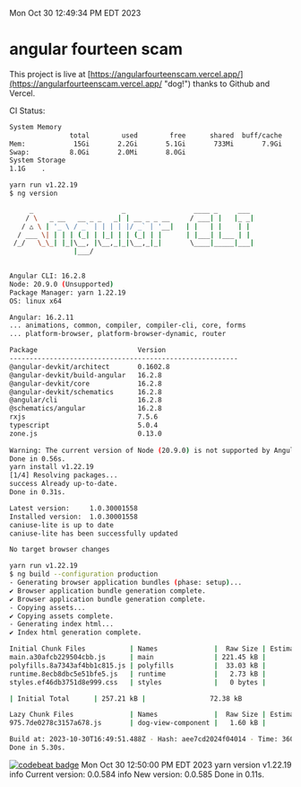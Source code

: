 Mon Oct 30 12:49:34 PM EDT 2023

# angular fourteen scam


This project is live at [https://angularfourteenscam.vercel.app/](https://angularfourteenscam.vercel.app/ "dog!") thanks to Github and Vercel.

CI Status: 

```bash
System Memory
               total        used        free      shared  buff/cache   available
Mem:            15Gi       2.2Gi       5.1Gi       733Mi       7.9Gi        12Gi
Swap:          8.0Gi       2.0Mi       8.0Gi
System Storage
1.1G	.
```
```bash
yarn run v1.22.19
$ ng version

     _                      _                 ____ _     ___
    / \   _ __   __ _ _   _| | __ _ _ __     / ___| |   |_ _|
   / △ \ | '_ \ / _` | | | | |/ _` | '__|   | |   | |    | |
  / ___ \| | | | (_| | |_| | | (_| | |      | |___| |___ | |
 /_/   \_\_| |_|\__, |\__,_|_|\__,_|_|       \____|_____|___|
                |___/
    

Angular CLI: 16.2.8
Node: 20.9.0 (Unsupported)
Package Manager: yarn 1.22.19
OS: linux x64

Angular: 16.2.11
... animations, common, compiler, compiler-cli, core, forms
... platform-browser, platform-browser-dynamic, router

Package                         Version
---------------------------------------------------------
@angular-devkit/architect       0.1602.8
@angular-devkit/build-angular   16.2.8
@angular-devkit/core            16.2.8
@angular-devkit/schematics      16.2.8
@angular/cli                    16.2.8
@schematics/angular             16.2.8
rxjs                            7.5.6
typescript                      5.0.4
zone.js                         0.13.0
    
Warning: The current version of Node (20.9.0) is not supported by Angular.
Done in 0.56s.
yarn install v1.22.19
[1/4] Resolving packages...
success Already up-to-date.
Done in 0.31s.
```
```bash
Latest version:     1.0.30001558
Installed version:  1.0.30001558
caniuse-lite is up to date
caniuse-lite has been successfully updated

No target browser changes
```
```bash
yarn run v1.22.19
$ ng build --configuration production
- Generating browser application bundles (phase: setup)...
✔ Browser application bundle generation complete.
✔ Browser application bundle generation complete.
- Copying assets...
✔ Copying assets complete.
- Generating index html...
✔ Index html generation complete.

Initial Chunk Files           | Names              |  Raw Size | Estimated Transfer Size
main.a30afcb229504cbb.js      | main               | 221.45 kB |                60.45 kB
polyfills.8a7343af4bb1c815.js | polyfills          |  33.03 kB |                10.66 kB
runtime.8ecb8dbc5e51bfe5.js   | runtime            |   2.73 kB |                 1.27 kB
styles.ef46db3751d8e999.css   | styles             |   0 bytes |                       -

| Initial Total      | 257.21 kB |                72.38 kB

Lazy Chunk Files              | Names              |  Raw Size | Estimated Transfer Size
975.7de0278c3157a678.js       | dog-view-component |   1.60 kB |               804 bytes

Build at: 2023-10-30T16:49:51.488Z - Hash: aee7cd2024f04014 - Time: 3602ms
Done in 5.30s.
```
[![codebeat badge](https://codebeat.co/badges/8cb3c84a-d002-4f78-98dd-3540260c751a)](https://codebeat.co/projects/github-com-kfedora-angularfourteenscam-master)
Mon Oct 30 12:50:00 PM EDT 2023
yarn version v1.22.19
info Current version: 0.0.584
info New version: 0.0.585
Done in 0.11s.
